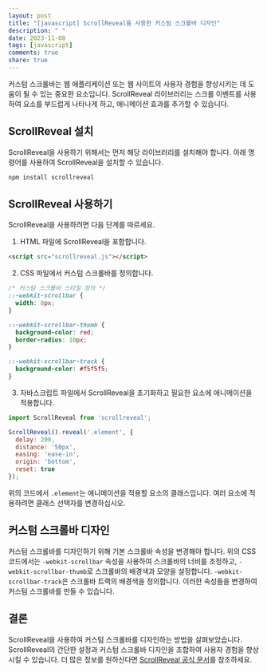 ```yaml
---
layout: post
title: "[javascript] ScrollReveal을 사용한 커스텀 스크롤바 디자인"
description: " "
date: 2023-11-08
tags: [javascript]
comments: true
share: true
---
```


커스텀 스크롤바는 웹 애플리케이션 또는 웹 사이트의 사용자 경험을 향상시키는 데 도움이 될 수 있는 중요한 요소입니다. ScrollReveal 라이브러리는 스크롤 이벤트를 사용하여 요소를 부드럽게 나타나게 하고, 애니메이션 효과를 추가할 수 있습니다. 

## ScrollReveal 설치

ScrollReveal을 사용하기 위해서는 먼저 해당 라이브러리를 설치해야 합니다. 아래 명령어를 사용하여 ScrollReveal을 설치할 수 있습니다.

```bash
npm install scrollreveal
```

## ScrollReveal 사용하기

ScrollReveal을 사용하려면 다음 단계를 따르세요.

1. HTML 파일에 ScrollReveal을 포함합니다.

```html
<script src="scrollreveal.js"></script>
```

2. CSS 파일에서 커스텀 스크롤바를 정의합니다.

```css
/* 커스텀 스크롤바 스타일 정의 */
::-webkit-scrollbar {
  width: 8px;
}

::-webkit-scrollbar-thumb {
  background-color: red;
  border-radius: 10px;
}

::-webkit-scrollbar-track {
  background-color: #f5f5f5;
}
```

3. 자바스크립트 파일에서 ScrollReveal을 초기화하고 필요한 요소에 애니메이션을 적용합니다.

```javascript
import ScrollReveal from 'scrollreveal';

ScrollReveal().reveal('.element', {
  delay: 200,
  distance: '50px',
  easing: 'ease-in',
  origin: 'bottom',
  reset: true
});
```

위의 코드에서 `.element`는 애니메이션을 적용할 요소의 클래스입니다. 여러 요소에 적용하려면 클래스 선택자를 변경하십시오.

## 커스텀 스크롤바 디자인

커스텀 스크롤바를 디자인하기 위해 기본 스크롤바 속성을 변경해야 합니다. 위의 CSS 코드에서는 `-webkit-scrollbar` 속성을 사용하여 스크롤바의 너비를 조정하고, `-webkit-scrollbar-thumb`로 스크롤바의 배경색과 모양을 설정합니다. `-webkit-scrollbar-track`은 스크롤바 트랙의 배경색을 정의합니다. 이러한 속성들을 변경하여 커스텀 스크롤바를 만들 수 있습니다.

## 결론

ScrollReveal을 사용하여 커스텀 스크롤바를 디자인하는 방법을 살펴보았습니다. ScrollReveal의 간단한 설정과 커스텀 스크롤바 디자인을 조합하여 사용자 경험을 향상시킬 수 있습니다. 더 많은 정보를 원하신다면 [ScrollReveal 공식 문서](https://scrollrevealjs.org/)를 참조하세요.